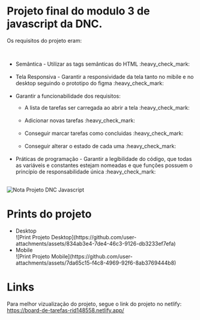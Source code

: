 <h1>Projeto final do modulo 3 de javascript da DNC.</h1>
<p>Os requisitos do projeto eram: </p><br>
  <ul>
    <li>Semântica - Utilizar as tags semânticas do HTML :heavy_check_mark: </li><br>
    <li>Tela Responsiva - Garantir a responsividade da tela tanto no mibile e no desktop seguindo o prototipo do figma :heavy_check_mark: </li><br>
    <li>Garantir a funcionabilidade dos requisitos: <br></li>
                                            <ul>
                                              <li>A lista de tarefas ser carregada ao abrir a tela :heavy_check_mark: </li><br>
                                              <li>Adicionar novas tarefas :heavy_check_mark: </li><br>
                                              <li>Conseguir marcar tarefas como concluidas :heavy_check_mark: </li><br>
                                              <li>Conseguir alterar o estado de cada uma :heavy_check_mark: </li><br>
                                            </ul>                                 
  <li>Práticas de programação - Garantir a legibilidade do código, que todas as variáveis e constantes estejam nomeadas e que funções possuem o princípio de responsabilidade única :heavy_check_mark: </li><br>
  </ul>

![Nota Projeto DNC Javascript](https://github.com/user-attachments/assets/8bee1f89-e8a8-45b9-b1f9-d7128e21f205)

<h1>Prints do projeto</h1>
<ul>
  <li>Desktop</li>
    	![Print Projeto Desktop](https://github.com/user-attachments/assets/834ab3e4-7de4-46c3-9126-db3233ef7efa)
  <li>Mobile</li>
    ![Print Projeto Mobile](https://github.com/user-attachments/assets/7da65c15-f4c8-4969-92f6-8ab3769444b8)
</ul>
<h1>Links</h1>

Para melhor vizualização do projeto, segue o link do projeto no netlify: https://board-de-tarefas-rid148558.netlify.app/
